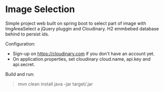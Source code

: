 Image Selection
===============
Simple project web built on spring boot to select part of image with ImgAreaSelect a jQuery pluggin and Cloudinary.
H2 emmbebed database behind to persist ids.

Configuration: 
* Sign-up on https://cloudinary.com if you don't have an account yet.
* On application.properties, set cloudinary cloud.name, api.key and api.secret.

Build and run:
> mvn clean install
> java -jar target/<jar name>.jar





